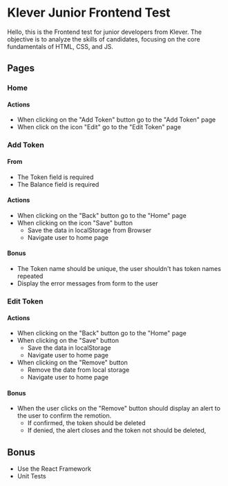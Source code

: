 # Klever Junior Frontend Test

Hello, this is the Frontend test for junior developers from Klever. The objective is to analyze the skills of candidates, focusing on the core fundamentals of HTML, CSS, and JS.

## Pages

### Home

#### Actions

- When clicking on the "Add Token" button go to the "Add Token" page
- When click on the icon "Edit" go to the "Edit Token" page

### Add Token

#### From

- The Token field is required
- The Balance field is required

#### Actions

- When clicking on the "Back" button go to the "Home" page
- When clicking on the icon "Save" button
  - Save the data in localStorage from Browser
  - Navigate user to home page

#### Bonus

- The Token name should be unique, the user shouldn't has token names repeated
- Display the error messages from form to the user

### Edit Token

#### Actions

- When clicking on the "Back" button go to the "Home" page
- When clicking on the "Save" button
  - Save the data in localStorage
  - Navigate user to home page
- When clicking on the "Remove" button
  - Remove the date from local storage
  - Navigate user to home page

#### Bonus

- When the user clicks on the "Remove" button should display an alert to the user to confirm the remotion.
  - If confirmed, the token should be deleted
  - If denied, the alert closes and the token not should be deleted,

## Bonus

- Use the React Framework
- Unit Tests
